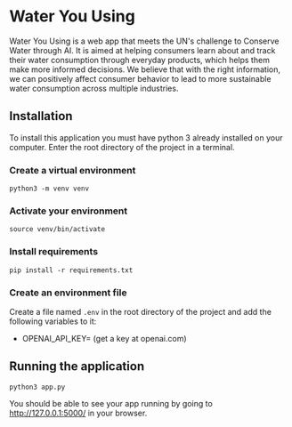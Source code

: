 # Water You Using
Water You Using is a web app that meets the UN's challenge to Conserve Water through AI. It is aimed at helping consumers learn about and track their water consumption through everyday products, which helps them make more informed decisions. We believe that with the right information, we can positively affect consumer behavior to lead to more sustainable water consumption across multiple industries.

## Installation
To install this application you must have python 3 already installed on your computer. Enter the root directory of the project in a terminal.

### Create a virtual environment
`python3 -m venv venv`

### Activate your environment
`source venv/bin/activate`

### Install requirements
`pip install -r requirements.txt`

### Create an environment file
Create a file named `.env` in the root directory of the project and add the following variables to it:
- OPENAI_API_KEY=<your openai api key> (get a key at openai.com)


## Running the application
`python3 app.py`

You should be able to see your app running by going to http://127.0.0.1:5000/ in your browser.